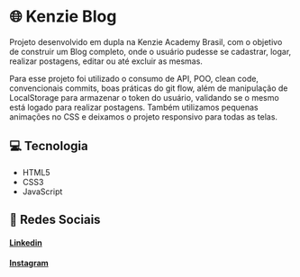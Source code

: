# 🌐 Kenzie Blog
Projeto desenvolvido em dupla na Kenzie Academy Brasil, com o objetivo de construir um Blog completo, onde o usuário pudesse se cadastrar, logar, realizar postagens, editar ou até excluir as mesmas.

Para esse projeto foi utilizado o consumo de API, POO, clean code, convencionais commits, boas práticas do git flow, além de manipulação de LocalStorage para armazenar o token do usuário, validando se o mesmo está logado para realizar postagens. Também utilizamos pequenas animações no CSS e deixamos o projeto responsivo para todas as telas.


## 💻 Tecnologia
- HTML5
- CSS3
- JavaScript

## 📱 Redes Sociais
#### [Linkedin](https://www.linkedin.com/in/matheusfelipetp/)

#### [Instagram](https://www.instagram.com/matheusfelipetp/)
